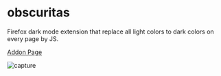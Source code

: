 # obscuritas

Firefox dark mode extension that replace all light colors to dark colors on every page by JS.

[Addon Page](https://addons.mozilla.org/en-US/firefox/addon/obscuritas-dark-theme/)

![capture](https://github.com/caramelopardalis/obscuritas/blob/master/obscuritas-capture.gif)
